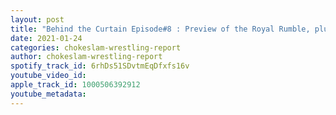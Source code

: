 ```yaml
---
layout: post
title: "Behind the Curtain Episode#8 : Preview of the Royal Rumble, plus wrestling new and rumors!"
date: 2021-01-24
categories: chokeslam-wrestling-report
author: chokeslam-wrestling-report
spotify_track_id: 6rhDs51SDvtmEqDfxfs16v
youtube_video_id: 
apple_track_id: 1000506392912
youtube_metadata: 
---
```

